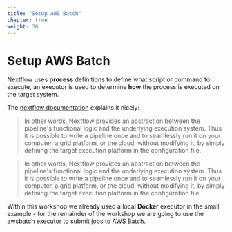 ```yaml
---
title: "Setup AWS Batch"
chapter: true
weight: 30
---
```


# Setup AWS Batch

Nextflow uses **process** definitions to define what script or command to execute, an executor is used to determine **how** the process is executed on the target system.

The [nextflow documentation](https://www.nextflow.io/docs/latest/basic.html#execution-abstraction) explains it nicely:

> In other words, Nextflow provides an abstraction between the pipeline's functional logic and the underlying execution system. Thus it is possible to write a pipeline once and to seamlessly run it on your computer, a grid platform, or the cloud, without modifying it, by simply defining the target execution platform in the configuration file.

> In other words, Nextflow provides an abstraction between the pipeline's functional logic and the underlying execution system. Thus it is possible to write a pipeline once and to seamlessly run it on your computer, a grid platform, or the cloud, without modifying it, by simply defining the target execution platform in the configuration file.

Within this workshop we already used a local **Docker** executor in the small example - for the remainder of the workshop we are going to use the [awsbatch executor](https://www.nextflow.io/docs/latest/awscloud.html#aws-batch) to submit jobs to [AWS Batch](https://aws.amazon.com/batch/).

